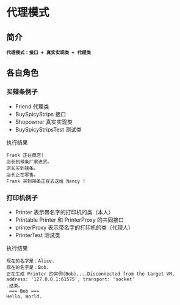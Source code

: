 # 代理模式 #
## 简介 ##
**```代理模式：接口 + 真实实现类 + 代理类```**
## 各自角色 ##
### 买辣条例子 ###
- Friend 代理类
- BuySpicyStrips 接口
- Shopowner 真实实现类
- BuySpicyStripsTest 测试类<br/>

执行结果
```shell
Frank 正在商店!
店长到辣条厂家进货。
店长买到辣条。
店长正在零售。
Frank 买到辣条正在去送给 Nancy !
```

### 打印机例子 ###
- Printer 表示带名字的打印机的类（本人）
- Printable Printer 和 PrinterProxy 的共同接口
- printerProxy 表示带名字的打印机的类（代理人）
- PrinterTest 测试类<br/>

执行结果
```shell
现在的名字是：Alice.
现在的名字是：Bob.
正在生成 Printer 的实例(Bob)....Disconnected from the target VM, address: '127.0.0.1:61575', transport: 'socket'
.结束。
 === Bob ===
Hello, World.
```